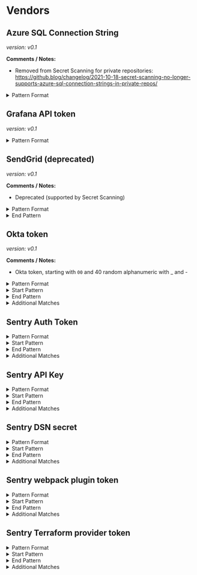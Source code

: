 <!-- WARNING: This README is generated automatically
-->
# Vendors

## Azure SQL Connection String



*version: v0.1*

**Comments / Notes:**

- Removed from Secret Scanning for private repositories: https://github.blog/changelog/2021-10-18-secret-scanning-no-longer-supports-azure-sql-connection-strings-in-private-repos/


<details>
<summary>Pattern Format</summary>
<p>

```regex
(?i)[a-z][a-z0-9-]+\.database(?:\.secure)?\.(?:(?:windows|usgovcloudapi)\.net|chinacloudapi\.cn|cloudapi\.de)
```

</p>
</details>



## Grafana API token



*version: v0.1*



<details>
<summary>Pattern Format</summary>
<p>

```regex
eyJrIjoi[A-Za-z0-9_=-]{42}
```

</p>
</details>



## SendGrid (deprecated)



*version: v0.1*

**Comments / Notes:**

- Deprecated (supported by Secret Scanning)


<details>
<summary>Pattern Format</summary>
<p>

```regex
SG\.[a-zA-Z0-9-]{5,}\.[a-zA-Z0-9-]{5,}
```

</p>
</details>

<details>
<summary>End Pattern</summary>
<p>

```regex
\z|[^a-zA-Z0-9-]
```

</p>
</details>

## Okta token

*version: v0.1*

**Comments / Notes:**

- Okta token, starting with `00` and 40 random alphanumeric with _ and -


<details>
<summary>Pattern Format</summary>
<p>

```regex
(0{2}[0-9A-Za-z_-]{40})
```

</p>
</details>

<details>
<summary>Start Pattern</summary>
<p>

```regex
(\A|[^0-9A-Za-z_+/-])
```

</p>
</details><details>
<summary>End Pattern</summary>
<p>

```regex
(\z|[^0-9A-Za-z_+/=-])
```

</p>
</details>
<details>
<summary>Additional Matches</summary>
<p>
Add these additional matches to the [Secret Scanning Custom Pattern](https://docs.github.com/en/enterprise-cloud@latest/code-security/secret-scanning/defining-custom-patterns-for-secret-scanning#example-of-a-custom-pattern-specified-using-additional-requirements).


- Not Match: `[0-9A-Fa-f-]{30}`
- Not Match: `[a-zA-Z_-]{30}`
- Not Match: `^\d+(\.\d+)?e[+-]?\d+$`
- Not Match: `[\d_]{30}`

</p>
</details>




## Sentry Auth Token

<details>
<summary>Pattern Format</summary>
<p>

```regex
[a-fA-F0-9]{64}
```

**Comments / Notes:**

- Current Version: v0.1

</p>
</details>


<details>
<summary>Start Pattern</summary>
<p>

```regex
(?:\A|[\r\n])(?:\[auth\][^[]*\ntoken=|(?:export )?SENTRY_AUTH_TOKEN=|sentry-cli [^\r\n]*--auth-token |auth\.token=)
```

</p>
</details>
<details>
<summary>End Pattern</summary>
<p>

```regex
\z|\s
```

</p>
</details>
<details>
<summary>Additional Matches</summary>
<p>
Add these additional matches to the [Secret Scanning Custom Pattern](https://docs.github.com/en/enterprise-cloud@latest/code-security/secret-scanning/defining-custom-patterns-for-secret-scanning#example-of-a-custom-pattern-specified-using-additional-requirements).


- Match: `\d\D|\D\d`

</p>
</details>

## Sentry API Key


<details>
<summary>Pattern Format</summary>
<p>

```regex
[a-fA-F0-9]{32}
```

**Comments / Notes:**

- Current Version: v0.1
</p>
</details>


<details>
<summary>Start Pattern</summary>
<p>

```regex
(?:\A|[\r\n])(?:\[auth\][^[]*\napi_key=|(?:export )?SENTRY_API_KEY=|sentry-cli [^\r\n]*--api-key |auth\.api_key=)
```

</p>
</details>
<details>
<summary>End Pattern</summary>
<p>

```regex
\z|\s
```

</p>
</details>
<details>
<summary>Additional Matches</summary>
<p>
Add these additional matches to the [Secret Scanning Custom Pattern](https://docs.github.com/en/enterprise-cloud@latest/code-security/secret-scanning/defining-custom-patterns-for-secret-scanning#example-of-a-custom-pattern-specified-using-additional-requirements).


- Match: `\d\D|\D\d`

</p>
</details>

## Sentry DSN secret


<details>
<summary>Pattern Format</summary>
<p>

```regex
[a-fA-F0-9]{32}
```

**Comments / Notes:**

- Current Version: v0.1
- The secret part of the DSN is optional and effectively deprecated, and should be removed from the DSN: https://docs.sentry.io/product/sentry-basics/dsn-explainer
</p>
</details>


<details>
<summary>Start Pattern</summary>
<p>

```regex
https://[a-fA-F0-9]{32}:
```

</p>
</details>
<details>
<summary>End Pattern</summary>
<p>

```regex
@([a-z0-9-.]+\.)?sentry\.io(?:/[^?#]*)?/\d+
```

</p>
</details>
<details>
<summary>Additional Matches</summary>
<p>
Add these additional matches to the [Secret Scanning Custom Pattern](https://docs.github.com/en/enterprise-cloud@latest/code-security/secret-scanning/defining-custom-patterns-for-secret-scanning#example-of-a-custom-pattern-specified-using-additional-requirements).


- Match: `\d\D|\D\d`

</p>
</details>

## Sentry webpack plugin token


<details>
<summary>Pattern Format</summary>
<p>

```regex
(?:[a-fA-F0-9]{32}|[a-fA-F0-9]{64})
```

**Comments / Notes:**

- Current Version: v0.1
</p>
</details>


<details>
<summary>Start Pattern</summary>
<p>

```regex
new SentryPlugin\(\s*\{[^}]*[,\n \t]apiKey:\s*['"]
```

</p>
</details>
<details>
<summary>End Pattern</summary>
<p>

```regex
['"]
```

</p>
</details>
<details>
<summary>Additional Matches</summary>
<p>
Add these additional matches to the [Secret Scanning Custom Pattern](https://docs.github.com/en/enterprise-cloud@latest/code-security/secret-scanning/defining-custom-patterns-for-secret-scanning#example-of-a-custom-pattern-specified-using-additional-requirements).


- Match: `\d\D|\D\d`

</p>
</details>

## Sentry Terraform provider token


<details>
<summary>Pattern Format</summary>
<p>

```regex
[a-fA-F0-9]{64}
```

**Comments / Notes:**

- Current Version: v0.1
</p>
</details>


<details>
<summary>Start Pattern</summary>
<p>

```regex
(?:\A|[\r\n])provider "sentry" {[^}]*[\n \t]token\s*=\s*['"]
```

</p>
</details>
<details>
<summary>End Pattern</summary>
<p>

```regex
['"]
```

</p>
</details>
<details>
<summary>Additional Matches</summary>
<p>
Add these additional matches to the [Secret Scanning Custom Pattern](https://docs.github.com/en/enterprise-cloud@latest/code-security/secret-scanning/defining-custom-patterns-for-secret-scanning#example-of-a-custom-pattern-specified-using-additional-requirements).


- Match: `\d\D|\D\d`

</p>
</details>
